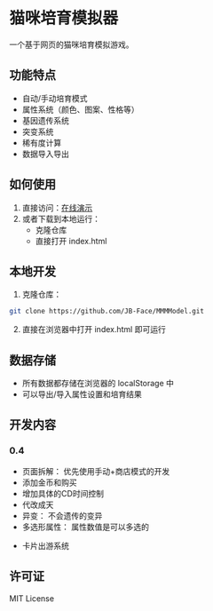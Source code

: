 # 猫咪培育模拟器

一个基于网页的猫咪培育模拟游戏。

## 功能特点

- 自动/手动培育模式
- 属性系统（颜色、图案、性格等）
- 基因遗传系统
- 突变系统
- 稀有度计算
- 数据导入导出

## 如何使用

1. 直接访问：[在线演示](https://JB-Face.github.io/MMMModel/)
2. 或者下载到本地运行：
   - 克隆仓库
   - 直接打开 index.html

## 本地开发

1. 克隆仓库：
```bash
git clone https://github.com/JB-Face/MMMModel.git
```

2. 直接在浏览器中打开 index.html 即可运行

## 数据存储

- 所有数据都存储在浏览器的 localStorage 中
- 可以导出/导入属性设置和培育结果


## 开发内容

### 0.4
+ 页面拆解： 优先使用手动+商店模式的开发
+ 添加金币和购买
+ 增加具体的CD时间控制
+ 代改成天
+ 异变： 不会遗传的变异
+ 多选形属性： 属性数值是可以多选的
- 卡片出游系统


## 许可证

MIT License 
